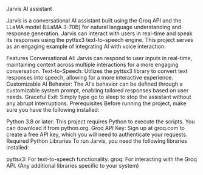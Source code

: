 Jarvis AI assistant

Jarvis is a conversational AI assistant built using the Groq API and the LLaMA model (LLaMA 3-70B) for natural language understanding and response generation. Jarvis can interact with users in real-time and speak its responses using the pyttsx3 text-to-speech engine. This project serves as an engaging example of integrating AI with voice interaction.

Features
Conversational AI: Jarvis can respond to user inputs in real-time, maintaining context across multiple interactions for a more engaging conversation.
Text-to-Speech: Utilizes the pyttsx3 library to convert text responses into speech, allowing for a more interactive experience.
Customizable AI Behavior: The AI's behavior can be defined through a customizable system prompt, enabling tailored responses based on user needs.
Graceful Exit: Simply type go to sleep to stop the assistant without any abrupt interruptions.
Prerequisites
Before running the project, make sure you have the following installed:

Python 3.8 or later: This project requires Python to execute the scripts. You can download it from python.org.
Groq API Key: Sign up at groq.com to create a free API key, which you will need to authenticate your requests.
Required Python Libraries
To run Jarvis, you need the following libraries installed:

pyttsx3: For text-to-speech functionality.
groq: For interacting with the Groq API.
(Any additional libraries specific to your system)
